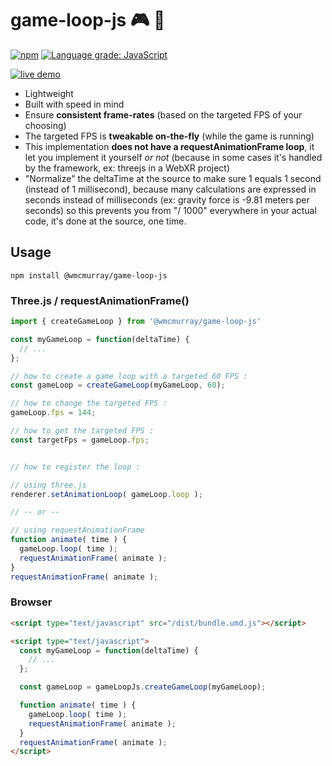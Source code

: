 # game-loop-js :video_game: :repeat:

[![npm](https://img.shields.io/npm/v/@wmcmurray/game-loop-js)](https://www.npmjs.com/package/@wmcmurray/game-loop-js)
[![Language grade: JavaScript](https://img.shields.io/lgtm/grade/javascript/g/wmcmurray/game-loop-js.svg?logo=lgtm&logoWidth=18&label=JS%20code%20quality)](https://lgtm.com/projects/g/wmcmurray/game-loop-js/context:javascript)

[![live demo](https://img.shields.io/badge/-live%20demo%20!-springgreen?style=for-the-badge)](https://wmcmurray.github.io/game-loop-js/)

- Lightweight
- Built with speed in mind
- Ensure **consistent frame-rates** (based on the targeted FPS of your choosing)
- The targeted FPS is **tweakable on-the-fly** (while the game is running)
- This implementation **does not have a requestAnimationFrame loop**, it let you implement it yourself *or not* (because in some cases it's handled by the framework, ex: threejs in a WebXR project)
- "Normalize" the deltaTime at the source to make sure 1 equals 1 second (instead of 1 millisecond), because many calculations are expressed in seconds instead of milliseconds (ex: gravity force is -9.81 meters per seconds) so this prevents you from "/ 1000" everywhere in your actual code, it's done at the source, one time.


## Usage

```
npm install @wmcmurray/game-loop-js
```

### Three.js / requestAnimationFrame()

```javascript
import { createGameLoop } from '@wmcmurray/game-loop-js'

const myGameLoop = function(deltaTime) {
  // ...
};

// how to create a game loop with a targeted 60 FPS :
const gameLoop = createGameLoop(myGameLoop, 60);

// how to change the targeted FPS :
gameLoop.fps = 144;

// how to get the targeted FPS :
const targetFps = gameLoop.fps;


// how to register the loop :

// using three.js
renderer.setAnimationLoop( gameLoop.loop );

// -- or --

// using requestAnimationFrame
function animate( time ) {
  gameLoop.loop( time );
  requestAnimationFrame( animate );
}
requestAnimationFrame( animate );
```


### Browser

```html
<script type="text/javascript" src="/dist/bundle.umd.js"></script>

<script type="text/javascript">
  const myGameLoop = function(deltaTime) {
    // ...
  };

  const gameLoop = gameLoopJs.createGameLoop(myGameLoop);

  function animate( time ) {
    gameLoop.loop( time );
    requestAnimationFrame( animate );
  }
  requestAnimationFrame( animate );
</script>
```
